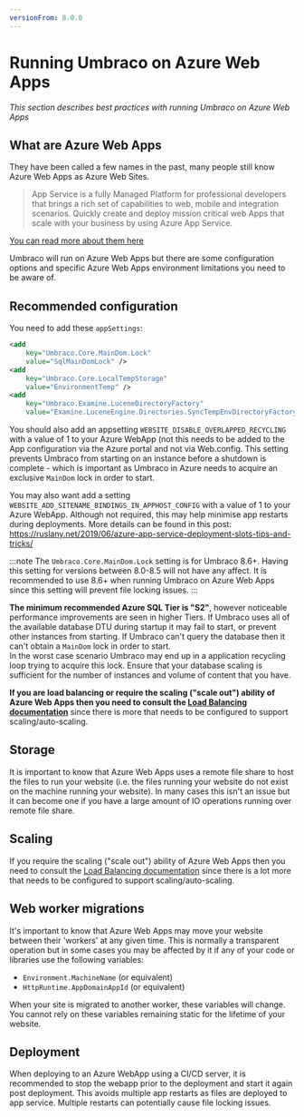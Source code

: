 ```yaml
---
versionFrom: 8.0.0
---
```


# Running Umbraco on Azure Web Apps

_This section describes best practices with running Umbraco on Azure Web Apps_

## What are Azure Web Apps

They have been called a few names in the past, many people still know Azure Web Apps as Azure Web Sites.

> App Service is a fully Managed Platform for professional developers that brings a rich set of capabilities to web, mobile and integration scenarios. Quickly create and deploy mission critical web Apps that scale with your business by using Azure App Service.

[You can read more about them here](https://azure.microsoft.com/en-us/documentation/articles/app-service-web-overview/)

Umbraco will run on Azure Web Apps but there are some configuration options and specific Azure Web Apps environment limitations you need to be aware of.

## Recommended configuration

You need to add these `appSettings`:

```xml
<add
    key="Umbraco.Core.MainDom.Lock"
    value="SqlMainDomLock" />
<add
    key="Umbraco.Core.LocalTempStorage"
    value="EnvironmentTemp" />
<add
    key="Umbraco.Examine.LuceneDirectoryFactory"
    value="Examine.LuceneEngine.Directories.SyncTempEnvDirectoryFactory, Examine" />
```

You should also add an appsetting `WEBSITE_DISABLE_OVERLAPPED_RECYCLING` with a value of 1 to your Azure WebApp (not this needs to be added to the App configuration via the Azure portal and not via Web.config. This setting prevents Umbraco from starting on an instance before a shutdown is complete - which is important as Umbraco in Azure needs to acquire an exclusive `MainDom` lock in order to start.

You may also want add a setting `WEBSITE_ADD_SITENAME_BINDINGS_IN_APPHOST_CONFIG` with a value of 1 to your Azure WebApp. Although not required, this may help minimise app restarts during deployments. More details can be found in this post: https://ruslany.net/2019/06/azure-app-service-deployment-slots-tips-and-tricks/

:::note
The `Umbraco.Core.MainDom.Lock` setting is for Umbraco 8.6+. Having this setting for versions between 8.0-8.5 will not have any affect. It is recommended to use 8.6+ when running Umbraco on Azure Web Apps since this setting will prevent file locking issues.
:::

__The minimum recommended Azure SQL Tier is "S2"__, however noticeable performance improvements are seen in higher Tiers. If Umbraco uses all of the available database DTU during startup it may fail to start, or prevent other instances from starting. If Umbraco can't query the database then it can't obtain a `MainDom` lock in order to start.  
In the worst case scenario Umbraco may end up in a application recycling loop trying to acquire this lock. Ensure that your database scaling is sufficient for the number of instances and volume of content that you have.

__If you are load balancing or require the scaling ("scale out") ability of Azure Web Apps then you need to consult the
[Load Balancing documentation](Load-Balancing/index.md)__ since there is more that needs to be configured to support scaling/auto-scaling.

## Storage

It is important to know that Azure Web Apps uses a remote file share to host the files to run your website (i.e. the files running your website do not exist on the machine running your website). In many cases this isn't an issue but it can become one if you have a large amount of IO operations running over remote file share.

## Scaling

If you require the scaling ("scale out") ability of Azure Web Apps then you need to consult
the [Load Balancing documentation](Load-Balancing/index.md) since there is a lot more that needs
to be configured to support scaling/auto-scaling.

## Web worker migrations

It's important to know that Azure Web Apps may move your website between their 'workers' at any given time. This is normally a transparent operation but in some cases you may be affected by it if any of your code or libraries use the following variables:

* `Environment.MachineName` (or equivalent)
* `HttpRuntime.AppDomainAppId` (or equivalent)

When your site is migrated to another worker, these variables will change.
You cannot rely on these variables remaining static for the lifetime of your website.

## Deployment

When deploying to an Azure WebApp using a CI/CD server, it is recommended to stop the webapp prior to the deployment and start it again post deployment. This avoids multiple app restarts as files are deployed to app service. Multiple restarts can potentially cause file locking issues.
